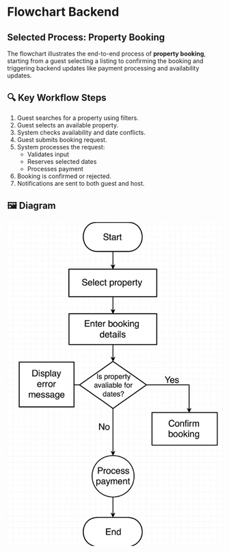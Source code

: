 # Flowchart Backend

## Selected Process: Property Booking

The flowchart illustrates the end-to-end process of **property booking**, starting from a guest selecting a listing to confirming the booking and triggering backend updates like payment processing and availability updates.

## 🔍 Key Workflow Steps
1. Guest searches for a property using filters.
2. Guest selects an available property.
3. System checks availability and date conflicts.
4. Guest submits booking request.
5. System processes the request:
   - Validates input
   - Reserves selected dates
   - Processes payment
6. Booking is confirmed or rejected.
7. Notifications are sent to both guest and host.

## 🖼️ Diagram
![Property Booking Flowchart](./data-flowchart.png)

